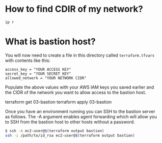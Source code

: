 # How to find CDIR of my network?

```
ip r
```

# What is bastion host?

You will now need to create a file in this directory called ```terraform.tfvars``` with contents like this:

```
access_key = "YOUR ACCESS KEY"
secret_key = "YOUR SECRET KEY"
allowed_network = "YOUR NETWORK CIDR"
```

Populate the above values with your AWS IAM keys you saved earlier and the CIDR of the network you want to allow access to the bastion host.

terraform get 03-bastion
terraform apply 03-bastion

Once you have an environment running you can SSH to the bastion server as follows. The -A argument enables agent forwarding which will allow you to SSH from the bastion host to other hosts without a password.

```sh
$ ssh -A ec2-user@$(terraform output bastion)
ssh -i /path/to/id_rsa ec2-user@$(terraform output bastion)
```
